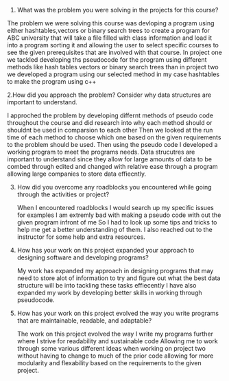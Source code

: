 1. What was the problem you were solving in the projects for this course?
   
The problem we were solving this course was devloping a program using either hashtables,vectors or binary search trees to create a program for ABC university that will take a file filled with class information and load it into a program sorting it and allowing the user
to select specific courses to see the given prerequisites that are involved with that course. In project one we tackled developing ths pseudocode for the program using different methods like hash tables vectors or binary search trees than in project two we developed
a program using our selected method in my case hashtables to make the program using c++

2.How did you approach the problem? Consider why data structures are important to understand.
  
  I approched the problem by developing differnt methods of pseudo code throughout the course and did research into why each method should or shouldnt be used in comparsion to each other
  Then we looked at the run time of each method to choose which one based on the given requirements to the problem should be used. Then using the pseudo code I developed a working program to
  meet the programs needs. Data strucutres are important to understand since they allow for large amounts of data to be combed through edited and changed with relative ease through
  a program allowing large companies to store data effiecntly.

3. How did you overcome any roadblocks you encountered while going through the activities or project?
   
   When I encountered roadblocks I would search up my specific issues for examples I am extremly bad with making a pseudo code with out the given program infront of me
   So I had to look up some tips and tricks to help me get a better understanding of them. I also reached out to the instructor for some help and extra resources.

5. How has your work on this project expanded your approach to designing software and developing programs?
   
   My work has expanded my approach in designing programs that may need to store alot of information to try and figure out
   what the best data structure will be into tackling these tasks effiecently I have also expanded my work by developing better
   skills in working through pseudocode.

7. How has your work on this project evolved the way you write programs that are maintainable, readable, and adaptable?
   
   The work on this project evolved the way I write my programs further where I strive for readability and sustainable code
   Allowing me to work through some various different ideas when working on project two without having to change to much of
   the prior code allowing for more modularity and flexability based on the requirements to the given project.
